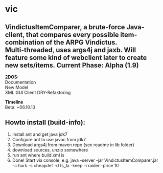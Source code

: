 vic
===

VindictusItemComparer, a brute-force Java-client, that compares every possible item-combination of the ARPG Vindictus.  
Multi-threaded, uses args4j and jaxb. Will feature some kind of webclient later to create new sets/items.
Current Phase: Alpha (1.9)
------
**2DOS:**   
Documentation   
New Model   
XML GUI Client
DRY-Refaktoring

**Timeline**  
Beta: ~06.10.13

Howto install (build-info):
---
1) Install ant and get java jdk7  
2) Configure ant to use javac from jdk7   
3) Download args4j from maven repo (see readme in lib folder)   
4) download sources, unzip somewhere  
5) run ant where build.xml is   
6) Done! Start via console, e.g. java -server -jar VindictusItemComparer.jar -c hurk -s cheapdef -d ts_ta -keep -i raider -price 10
